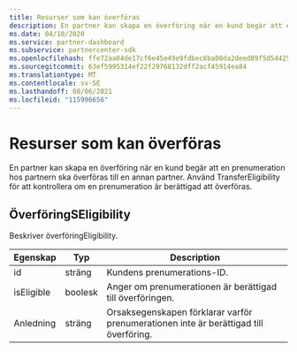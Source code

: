 ```yaml
---
title: Resurser som kan överföras
description: En partner kan skapa en överföring när en kund begär att en prenumeration hos partnern ska överföras till en annan partner.
ms.date: 04/10/2020
ms.service: partner-dashboard
ms.subservice: partnercenter-sdk
ms.openlocfilehash: ffe72aa04de17cf6e45e49e9fdbec8ba08da2deed89f5d54425a17825c91a53a
ms.sourcegitcommit: 63ef5995314ef22f29768132dff2acf45914ea84
ms.translationtype: MT
ms.contentlocale: sv-SE
ms.lasthandoff: 08/06/2021
ms.locfileid: "115996656"
---
```

# <a name="transfereligibility-resources"></a>Resurser som kan överföras

En partner kan skapa en överföring när en kund begär att en prenumeration hos partnern ska överföras till en annan partner. Använd TransferEligibility för att kontrollera om en prenumeration är berättigad att överföras.

## <a name="transfereligibility"></a>ÖverföringSEligibility

Beskriver överföringEligibility.

| Egenskap              | Typ             | Description                                                                              |
|-----------------------|------------------|------------------------------------------------------------------------------------------|
| id                    | sträng           | Kundens prenumerations-ID.                                                  |
| isEligible            | boolesk             | Anger om prenumerationen är berättigad till överföringen.                         |
| Anledning                | sträng           | Orsaksegenskapen förklarar varför prenumerationen inte är berättigad till överföring. |